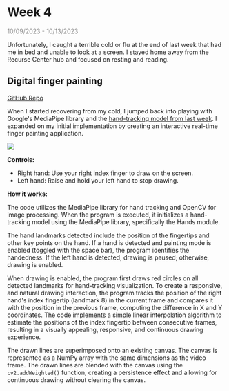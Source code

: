# Week 4

<span style="opacity: 0.5;">10/09/2023 - 10/13/2023</span>

Unfortunately, I caught a terrible cold or flu at the end of last week that had me in bed and unable to look at a screen. I stayed home away from the Recurse Center hub and focused on resting and reading.

## Digital finger painting

[GitHub Repo](https://github.com/sshovkov/finger-painting-hand-recognition-model)

When I started recovering from my cold, I jumped back into playing with Google's MediaPipe library and the [hand-tracking model from last week](https://github.com/sshovkov/recurse-center-journal/blob/main/Week3.md#experimenting-with-googles-mediapipe). I expanded on my initial implementation by creating an interactive real-time finger painting application.

![](assets/week4/finger_painting_small_file.gif)

**Controls:**

- Right hand: Use your right index finger to draw on the screen.
- Left hand: Raise and hold your left hand to stop drawing.

**How it works:**

The code utilizes the MediaPipe library for hand tracking and OpenCV for image processing. When the program is executed, it initializes a hand-tracking model using the MediaPipe library, specifically the Hands module.

The hand landmarks detected include the position of the fingertips and other key points on the hand. If a hand is detected and painting mode is enabled (toggled with the space bar), the program identifies the handedness. If the left hand is detected, drawing is paused; otherwise, drawing is enabled.

When drawing is enabled, the program first draws red circles on all detected landmarks for hand-tracking visualization. To create a responsive, and natural drawing interaction, the program tracks the position of the right hand's index fingertip (landmark 8) in the current frame and compares it with the position in the previous frame, computing the difference in X and Y coordinates. The code implements a simple linear interpolation algorithm to estimate the positions of the index fingertip between consecutive frames, resulting in a visually appealing, responsive, and continuous drawing experience.

The drawn lines are superimposed onto an existing canvas. The canvas is represented as a NumPy array with the same dimensions as the video frame. The drawn lines are blended with the canvas using the `cv2.addWeighted()` function, creating a persistence effect and allowing for continuous drawing without clearing the canvas.
